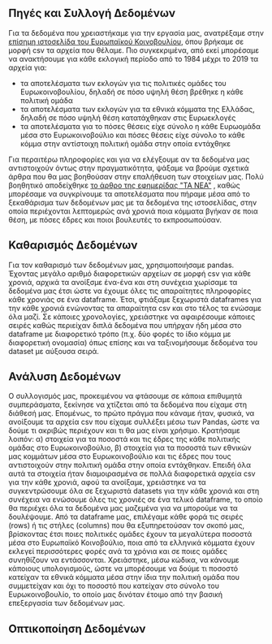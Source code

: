 ## **Πηγές και Συλλογή Δεδομένων**

Για τα δεδομένα που χρειαστήκαμε για την εργασία μας, ανατρέξαμε στην 
[επίσημη ιστοσελίδα του Ευρωπαϊκού Κοινοβουλίου](https://www.europarl.europa.eu/election-results-2019/el/ergaleia/lipsi-deltion-stoiheion/), 
όπου βρήκαμε σε μορφή csv τα αρχεία που θέλαμε. Πιο
συγκεκριμένα, από εκεί μπορέσαμε να ανακτήσουμε για κάθε εκλογική περίοδο από το 1984 μέχρι το 2019 τα αρχεία για: 

- τα αποτελέσματα των εκλογών για τις πολιτικές ομάδες του Ευρωκοινοβουλίου, δηλαδή σε πόσο υψηλή θέση βρέθηκε η κάθε πολιτική ομάδα 
- τα αποτελέσματα των εκλογών για τα εθνικά κόμματα της Ελλάδας, δηλαδή σε πόσο υψηλή θέση κατατάχθηκαν στις Ευρωεκλογές 
- τα αποτελέσματα για το πόσες θέσεις είχε σύνολο η κάθε Ευρωομάδα μέσα στο Ευρωκοινοβούλιο και πόσες θέσεις είχε σύνολο το κάθε κόμμα στην αντίστοιχη πολιτική ομάδα στην
οποία εντάχθηκε

Για περαιτέρω πληροφορίες και για να ελέγξουμε αν τα δεδομένα μας αντιστοιχούν όντως στην πραγματικότητα, ψάξαμε να βρούμε σχετικά άρθρα που θα μας βοηθούσαν στην 
επαλήθευση των στοιχείων μας. Πολύ βοηθητικό αποδείχθηκε [το άρθρο της εφημερίδας "ΤΑ ΝΕΑ"](https://www.tanea.gr/2019/05/25/politics/oi-ellinikes-eyroekloges-apo-to-1981-eos-to-2014/)
, καθώς μπορέσαμε να συγκρίνουμε τα αποτελέσματα που πήραμε μέσα από το ξεκαθάρισμα των δεδομένων μας με τα δεδομένα της ιστοσελίδας, στην οποία περιέχονται λεπτομερώς
ανά χρονιά ποια κόμματα βγήκαν σε ποια θέση, με πόσες έδρες και ποιοι βουλευτές το εκπροσωπούσαν.

## **Καθαρισμός Δεδομένων**

Για τον καθαρισμό των δεδομένων μας, χρησιμοποιήσαμε pandas. Έχοντας μεγάλο αριθμό διαφορετικών αρχείων σε μορφή csv για κάθε χρονιά, αρχικά τα ανοίξσμε ένα-ένα και στη συνέχεια χωρίσαμε τα δεδομένα μας έτσι ώστε να έχουμε όλες τις απαραίτητες πληροφορίες κάθε χρονιάς σε ένα dataframe. Έτσι, φτιάξαμε ξεχωριστά dataframes για την κάθε χρονιά ενώνοντας τα απαραίτητα csv και στο τέλος τα ενώσαμε όλα μαζί. Σε κάποιες χρονολογίες, χρειάστηκε να αφαιρέσουμε κάποιες σειρές καθώς περιείχαν διπλά δεδομένα που υπήρχαν ήδη μέσα στο dataframe με διαφορετικό τρόπο (π.χ. δύο φορές το ίδιο κόμμα με διαφορετική ονομασία) όπως επίσης και να ταξινομήσουμε δεδομένα του dataset με αύξουσα σειρά.

## **Ανάλυση Δεδομένων**

Ο συλλογισμός μας, προκειμένου να φτάσουμε σε κάποια επιθυμητά συμπεράσματα, ξεκίνησε να χτίζεται από τα δεδομένα που είχαμε στη διάθεσή μας. Επομένως, το πρώτο πράγμα που κάναμε ήταν, φυσικά, να ανοίξουμε τα αρχεία csv που είχαμε συλλέξει μέσω των Pandas, ώστε να δούμε τι ακριβώς περιέχουν και τι θα μας είναι χρήσιμο. Κρατήσαμε λοιπόν: α) στοιχεία για τα ποσοστά και τις έδρες της κάθε πολιτικής ομάδας στο Ευρωκοινοβούλιο, β) στοιχεία για τα ποσοστά των εθνικών μας κομμάτων μέσα στο Ευρωκοινοβούλιο και τις έδρες που τους αντιστοιχούν στην πολιτική ομάδα στην οποία εντάχθηκαν. Επειδή όλα αυτά τα στοιχεία ήταν διαμοιρασμένα σε πολλά διαφορετικά αρχεία csv για την κάθε χρονιά, αφού τα ανοίξαμε, χρειάστηκε να τα συγκεντρώσουμε όλα σε ξεχωριστά datasets για την κάθε χρονιά και στη συνέχεια να ενώσουμε όλες τις χρονιές σε ένα τελικό dataframe, το οποίο θα περιέχει όλα τα δεδομένα μας μαζεμένα για να μπορούμε να τα δουλέψουμε. Από τα dataframe μας, επιλέγαμε κάθε φορά τις σειρές (rows) ή τις στήλες (columns) που θα εξυπηρετούσαν τον σκοπό μας, βρίσκοντας έτσι ποιες πολιτικές ομάδες έχουν τα μεγαλύτερα ποσοστά μέσα στο Ευρωπαϊκό Κοινοβούλιο, ποια από τα ελληνικά κόμματα έχουν εκλεγεί περισσότερες φορές ανά τα χρόνια και σε ποιες ομάδες συνηθίζουν να εντάσσονται. Χρειάστηκε, μέσω κώδικα, να κάνουμε κάποιους υπολογισμούς, ώστε να μπορέσουμε να δούμε τι ποσοστό κατείχαν τα εθνικά κόμματα μέσα στην ίδια την πολιτική ομάδα που συμμετείχαν και όχι το ποσοστό που κατείχαν στο σύνολο του Ευρωκοινοβουλίο, το οποίο μας δινόταν έτοιμο από την βασική επεξεργασία των δεδομένων μας. 

## **Οπτικοποίηση Δεδομένων**
